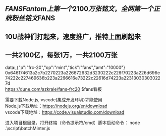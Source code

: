 ## $FANS Fantom上第一个2100万张铭文，全网第一个正统粉丝铭文$FANS  
## 10U战神们打起来，速度推广，推特上面刷起来  
## 一共2100亿，每张1万，一共2100万张  
data:,{"p":"frc-20","op":"mint","tick":"fans","amt":"10000"}  
0x646174613a2c7b2270223a226672632d3230222c226f70223a226d696e74222c227469636b223a2266616e73222c22616d74223a223130303030227d  
https://dune.com/azkrale/fans-frc20 $fans看板

需要下载Node.js, vscode(集成开发环境)才能使用  
Node.js下载地址：https://nodejs.org/en/download  
vscode下载地址：https://code.visualstudio.com/download  

进入项目根目录，打开终端（命令提示符/cmd）脚本启动命令： node .\script\batchMinter.js
